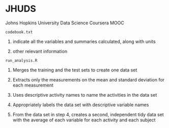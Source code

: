 # JHUDS

Johns Hopkins University Data Science Coursera MOOC

`codebook.txt`

1. indicate all the variables and summaries calculated, along with units

2. other relevant information

`run_analysis.R`

1. Merges the training and the test sets to create one data set

2. Extracts only the measurements on the mean and standard deviation for each measurement

3. Uses descriptive activity names to name the activities in the data set

4. Appropriately labels the data set with descriptive variable names

5. From the data set in step 4, creates a second, independent tidy data set with the average of each variable for each activity and each subject
